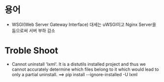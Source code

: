 # 용어
* WSGI(Web Server Gateway Interface) 대세는 uWSGI이고 Nginx Server을 둠으로써 서버 부하 감소
# Troble Shoot
* Cannot uninstall 'lxml'. It is a distutils installed project and thus we cannot accurately determine which files belong to it which would lead to only a partial uninstall.  ==> pip install --ignore-installed -U lxml
